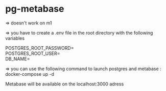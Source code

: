 # pg-metabase

=> doesn't work on m1

=> you have to create a .env file in the root directory with the following variables

POSTGRES_ROOT_PASSWORD=  
POSTGRES_ROOT_USER=  
DB_NAME=

=> you can use the following command to launch postgres and metabase :
docker-compose up -d

Metabase will be available on the localhost:3000 adress